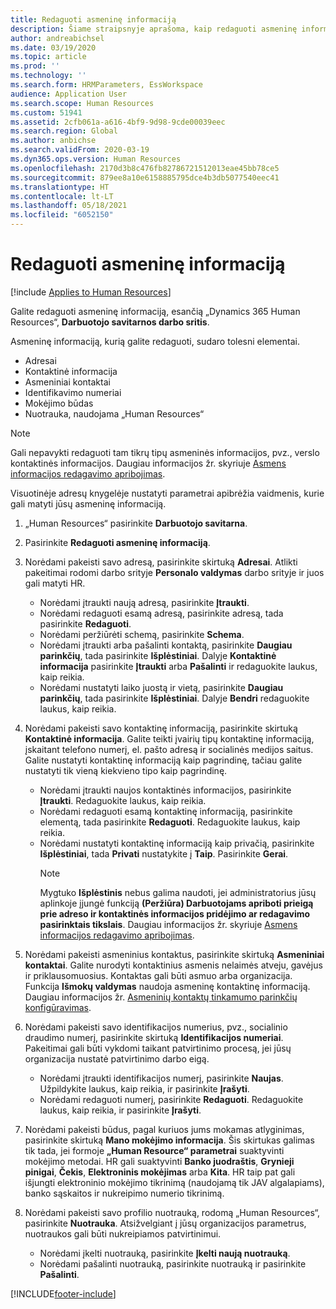 ```yaml
---
title: Redaguoti asmeninę informaciją
description: Šiame straipsnyje aprašoma, kaip redaguoti asmeninę informaciją darbuotojų ir vadovų savitarnoje.
author: andreabichsel
ms.date: 03/19/2020
ms.topic: article
ms.prod: ''
ms.technology: ''
ms.search.form: HRMParameters, EssWorkspace
audience: Application User
ms.search.scope: Human Resources
ms.custom: 51941
ms.assetid: 2cfb061a-a616-4bf9-9d98-9cde00039eec
ms.search.region: Global
ms.author: anbichse
ms.search.validFrom: 2020-03-19
ms.dyn365.ops.version: Human Resources
ms.openlocfilehash: 2170d3b8c476fb82786721512013eae45bb78ce5
ms.sourcegitcommit: 879ee8a10e6158885795dce4b3db5077540eec41
ms.translationtype: HT
ms.contentlocale: lt-LT
ms.lasthandoff: 05/18/2021
ms.locfileid: "6052150"
---
```

# <a name="edit-personal-information"></a>Redaguoti asmeninę informaciją

[!include [Applies to Human Resources](../includes/applies-to-hr.md)]

Galite redaguoti asmeninę informaciją, esančią „Dynamics 365 Human Resources“, **Darbuotojo savitarnos darbo sritis**.

Asmeninę informaciją, kurią galite redaguoti, sudaro tolesni elementai.

- Adresai
- Kontaktinė informacija
- Asmeniniai kontaktai
- Identifikavimo numeriai
- Mokėjimo būdas
- Nuotrauka, naudojama „Human Resources“

>[!NOTE]
>Gali nepavykti redaguoti tam tikrų tipų asmeninės informacijos, pvz., verslo kontaktinės informacijos. Daugiau informacijos žr. skyriuje [Asmens informacijos redagavimo apribojimas](hr-employee-self-service-restrict-editing.md).

Visuotinėje adresų knygelėje nustatyti parametrai apibrėžia vaidmenis, kurie gali matyti jūsų asmeninę informaciją.

1. „Human Resources“ pasirinkite **Darbuotojo savitarna**.

2. Pasirinkite **Redaguoti asmeninę informaciją**.

3. Norėdami pakeisti savo adresą, pasirinkite skirtuką **Adresai**. Atlikti pakeitimai rodomi darbo srityje **Personalo valdymas** darbo srityje ir juos gali matyti HR.

    - Norėdami įtraukti naują adresą, pasirinkite **Įtraukti**.
    - Norėdami redaguoti esamą adresą, pasirinkite adresą, tada pasirinkite **Redaguoti**.
    - Norėdami peržiūrėti schemą, pasirinkite **Schema**.
    - Norėdami įtraukti arba pašalinti kontaktą, pasirinkite **Daugiau parinkčių**, tada pasirinkite **Išplėstiniai**. Dalyje **Kontaktinė informacija** pasirinkite **Įtraukti** arba **Pašalinti** ir redaguokite laukus, kaip reikia.
    - Norėdami nustatyti laiko juostą ir vietą, pasirinkite **Daugiau parinkčių**, tada pasirinkite **Išplėstiniai**. Dalyje **Bendri** redaguokite laukus, kaip reikia.

4. Norėdami pakeisti savo kontaktinę informaciją, pasirinkite skirtuką **Kontaktinė informacija**. Galite teikti įvairių tipų kontaktinę informaciją, įskaitant telefono numerį, el. pašto adresą ir socialinės medijos saitus. Galite nustatyti kontaktinę informaciją kaip pagrindinę, tačiau galite nustatyti tik vieną kiekvieno tipo kaip pagrindinę.

    - Norėdami įtraukti naujos kontaktinės informacijos, pasirinkite **Įtraukti**. Redaguokite laukus, kaip reikia.
    - Norėdami redaguoti esamą kontaktinę informaciją, pasirinkite elementą, tada pasirinkite **Redaguoti**. Redaguokite laukus, kaip reikia.
    - Norėdami nustatyti kontaktinę informaciją kaip privačią, pasirinkite **Išplėstiniai**, tada **Privati** nustatykite į **Taip**. Pasirinkite **Gerai**.
      >[!NOTE]
      >Mygtuko **Išplėstinis** nebus galima naudoti, jei administratorius jūsų aplinkoje įjungė funkciją **(Peržiūra) Darbuotojams apriboti prieigą prie adreso ir kontaktinės informacijos pridėjimo ar redagavimo pasirinktais tikslais**. Daugiau informacijos žr. skyriuje [Asmens informacijos redagavimo apribojimas](hr-employee-self-service-restrict-editing.md).
  
5. Norėdami pakeisti asmeninius kontaktus, pasirinkite skirtuką **Asmeniniai kontaktai**. Galite nurodyti kontaktinius asmenis nelaimės atveju, gavėjus ir priklausomuosius. Kontaktas gali būti asmuo arba organizacija. Funkcija **Išmokų valdymas** naudoja asmeninę kontaktinę informaciją. Daugiau informacijos žr. [Asmeninių kontaktų tinkamumo parinkčių konfigūravimas](hr-benefits-setup-contact-eligibility-options.md).

6. Norėdami pakeisti savo identifikacijos numerius, pvz., socialinio draudimo numerį, pasirinkite skirtuką **Identifikacijos numeriai**. Pakeitimai gali būti vykdomi taikant patvirtinimo procesą, jei jūsų organizacija nustatė patvirtinimo darbo eigą.

    - Norėdami įtraukti identifikacijos numerį, pasirinkite **Naujas**. Užpildykite laukus, kaip reikia, ir pasirinkite **Įrašyti**.
    - Norėdami redaguoti numerį, pasirinkite **Redaguoti**. Redaguokite laukus, kaip reikia, ir pasirinkite **Įrašyti**.

7. Norėdami pakeisti būdus, pagal kuriuos jums mokamas atlyginimas, pasirinkite skirtuką **Mano mokėjimo informacija**. Šis skirtukas galimas tik tada, jei formoje **„Human Resource“ parametrai** suaktyvinti mokėjimo metodai. HR gali suaktyvinti **Banko juodraštis**, **Grynieji pinigai**, **Čekis**, **Elektroninis mokėjimas** arba **Kita**. HR taip pat gali išjungti elektroninio mokėjimo tikrinimą (naudojamą tik JAV algalapiams), banko sąskaitos ir nukreipimo numerio tikrinimą.

8. Norėdami pakeisti savo profilio nuotrauką, rodomą „Human Resources“, pasirinkite **Nuotrauka**. Atsižvelgiant į jūsų organizacijos parametrus, nuotraukos gali būti nukreipiamos patvirtinimui.

    - Norėdami įkelti nuotrauką, pasirinkite **Įkelti naują nuotrauką**.
    - Norėdami pašalinti nuotrauką, pasirinkite nuotrauką ir pasirinkite **Pašalinti**.



[!INCLUDE[footer-include](../includes/footer-banner.md)]